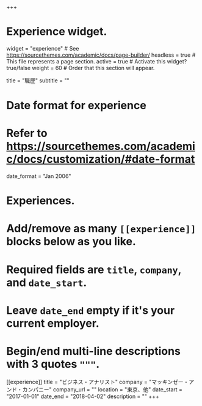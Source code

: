 +++
# Experience widget.
widget = "experience"  # See https://sourcethemes.com/academic/docs/page-builder/
headless = true  # This file represents a page section.
active = true  # Activate this widget? true/false
weight = 60  # Order that this section will appear.

title = "職歴"
subtitle = ""

# Date format for experience
#   Refer to https://sourcethemes.com/academic/docs/customization/#date-format
date_format = "Jan 2006"

# Experiences.
#   Add/remove as many `[[experience]]` blocks below as you like.
#   Required fields are `title`, `company`, and `date_start`.
#   Leave `date_end` empty if it's your current employer.
#   Begin/end multi-line descriptions with 3 quotes `"""`.
[[experience]]
  title = "ビジネス・アナリスト"
  company = "マッキンゼー・アンド・カンパニー"
  company_url = ""
  location = "東京、他"
  date_start = "2017-01-01"
  date_end = "2018-04-02"
  description = ""
+++